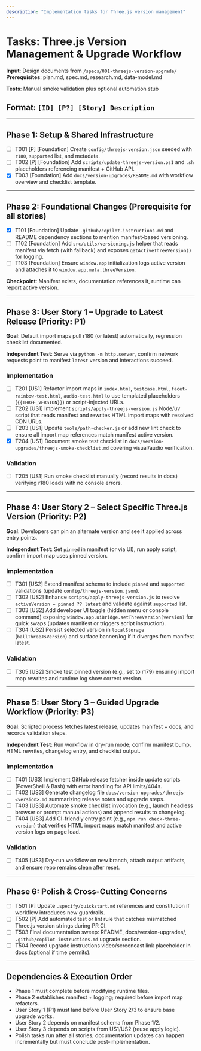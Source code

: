```yaml
---
description: "Implementation tasks for Three.js version management"
---
```


# Tasks: Three.js Version Management & Upgrade Workflow

**Input**: Design documents from `/specs/001-threejs-version-upgrade/`
**Prerequisites**: plan.md, spec.md, research.md, data-model.md

**Tests**: Manual smoke validation plus optional automation stub

## Format: `[ID] [P?] [Story] Description`

---

## Phase 1: Setup & Shared Infrastructure

- [ ] T001 [P] [Foundation] Create `config/threejs-version.json` seeded with `r180`, `supported` list, and metadata.
- [ ] T002 [P] [Foundation] Add `scripts/update-threejs-version.ps1` and `.sh` placeholders referencing manifest + GitHub API.
- [x] T003 [Foundation] Add `docs/version-upgrades/README.md` with workflow overview and checklist template.

---

## Phase 2: Foundational Changes (Prerequisite for all stories)

- [x] T101 [Foundation] Update `.github/copilot-instructions.md` and README dependency sections to mention manifest-based versioning.
- [ ] T102 [Foundation] Add `src/utils/versioning.js` helper that reads manifest via fetch (with fallback) and exposes `getActiveThreeVersion()` for logging.
- [ ] T103 [Foundation] Ensure `window.app` initialization logs active version and attaches it to `window.app.meta.threeVersion`.

**Checkpoint**: Manifest exists, documentation references it, runtime can report active version.

---

## Phase 3: User Story 1 – Upgrade to Latest Release (Priority: P1)

**Goal**: Default import maps pull r180 (or latest) automatically, regression checklist documented.

**Independent Test**: Serve via `python -m http.server`, confirm network requests point to manifest `latest` version and interactions succeed.

### Implementation

- [ ] T201 [US1] Refactor import maps in `index.html`, `testcase.html`, `facet-rainbow-test.html`, `audio-test.html` to use templated placeholders (`{{THREE_VERSION}}`) or script-injected URLs.
- [ ] T202 [US1] Implement `scripts/apply-threejs-version.js` Node/uv script that reads manifest and rewrites HTML import maps with resolved CDN URLs.
- [ ] T203 [US1] Update `tools/path-checker.js` or add new lint check to ensure all import map references match manifest active version.
- [x] T204 [US1] Document smoke test checklist in `docs/version-upgrades/threejs-smoke-checklist.md` covering visual/audio verification.

### Validation

- [ ] T205 [US1] Run smoke checklist manually (record results in docs) verifying r180 loads with no console errors.

---

## Phase 4: User Story 2 – Select Specific Three.js Version (Priority: P2)

**Goal**: Developers can pin an alternate version and see it applied across entry points.

**Independent Test**: Set `pinned` in manifest (or via UI), run apply script, confirm import map uses pinned version.

### Implementation

- [ ] T301 [US2] Extend manifest schema to include `pinned` and `supported` validations (update `config/threejs-version.json`).
- [ ] T302 [US2] Enhance `scripts/apply-threejs-version.js` to resolve `activeVersion = pinned ?? latest` and validate against `supported` list.
- [ ] T303 [US2] Add developer UI toggle (hidden menu or console command) exposing `window.app.uiBridge.setThreeVersion(version)` for quick swaps (updates manifest or triggers script instruction).
- [ ] T304 [US2] Persist selected version in `localStorage` (`ballThreeJsVersion`) and surface banner/log if it diverges from manifest latest.

### Validation

- [ ] T305 [US2] Smoke test pinned version (e.g., set to r179) ensuring import map rewrites and runtime log show correct version.

---

## Phase 5: User Story 3 – Guided Upgrade Workflow (Priority: P3)

**Goal**: Scripted process fetches latest release, updates manifest + docs, and records validation steps.

**Independent Test**: Run workflow in dry-run mode; confirm manifest bump, HTML rewrites, changelog entry, and checklist output.

### Implementation

- [ ] T401 [US3] Implement GitHub release fetcher inside update scripts (PowerShell & Bash) with error handling for API limits/404s.
- [ ] T402 [US3] Generate changelog file `docs/version-upgrades/threejs-<version>.md` summarizing release notes and upgrade steps.
- [ ] T403 [US3] Automate smoke checklist invocation (e.g., launch headless browser or prompt manual actions) and append results to changelog.
- [ ] T404 [US3] Add CI-friendly entry point (e.g., `npm run check-three-version`) that verifies HTML import maps match manifest and active version logs on page load.

### Validation

- [ ] T405 [US3] Dry-run workflow on new branch, attach output artifacts, and ensure repo remains clean after reset.

---

## Phase 6: Polish & Cross-Cutting Concerns

- [ ] T501 [P] Update `.specify/quickstart.md` references and constitution if workflow introduces new guardrails.
- [ ] T502 [P] Add automated test or lint rule that catches mismatched Three.js version strings during PR CI.
- [ ] T503 Final documentation sweep: README, docs/version-upgrades/, `.github/copilot-instructions.md` upgrade section.
- [ ] T504 Record upgrade instructions video/screencast link placeholder in docs (optional if time permits).

---

## Dependencies & Execution Order

- Phase 1 must complete before modifying runtime files.
- Phase 2 establishes manifest + logging; required before import map refactors.
- User Story 1 (P1) must land before User Story 2/3 to ensure base upgrade works.
- User Story 2 depends on manifest schema from Phase 1/2.
- User Story 3 depends on scripts from US1/US2 (reuse apply logic).
- Polish tasks run after all stories; documentation updates can happen incrementally but must conclude post-implementation.
